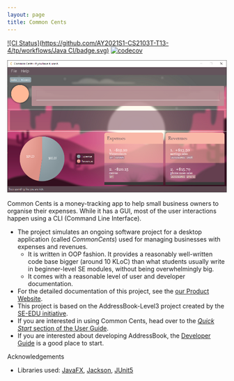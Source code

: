 ```yaml
---
layout: page
title: Common Cents
---
```


[![CI Status](https://github.com/AY2021S1-CS2103T-T13-4/tp/workflows/Java CI/badge.svg)](https://github.com/AY2021S1-CS2103T-T13-4/tp/actions)
[![codecov](https://codecov.io/gh/AY2021S1-CS2103T-T13-4/tp/branch/master/graph/badge.svg)](https://codecov.io/gh/AY2021S1-CS2103T-T13-4/tp)

![Ui](images/Ui.png)

Common Cents is a money-tracking app to help small business owners to organise their expenses. While it has a GUI, most of the user interactions happen using a CLI (Command Line Interface). <br>

* The project simulates an ongoing software project for a desktop application (called _CommonCents_) used for managing businesses with expenses and revenues.
  * It is written in OOP fashion. It provides a reasonably well-written code base bigger (around 10 KLoC) than what students usually write in beginner-level SE modules, without being overwhelmingly big.
  * It comes with a reasonable level of user and developer documentation.
* For the detailed documentation of this project, see the [our Product Website](https://ay2021s1-cs2103t-t13-4.github.io/tp/).
* This project is based on the AddressBook-Level3 project created by the [SE-EDU initiative](https://se-education.org).
* If you are interested in using Common Cents, head over to the [_Quick Start_ section of the User Guide]((UserGuide.html#quick-start)).
* If you are interested about developing AddressBook, the [Developer Guide](DeveloperGuide.html) is a good place to start.

Acknowledgements

* Libraries used: [JavaFX](https://openjfx.io/), [Jackson](https://github.com/FasterXML/jackson), [JUnit5](https://github.com/junit-team/junit5)

